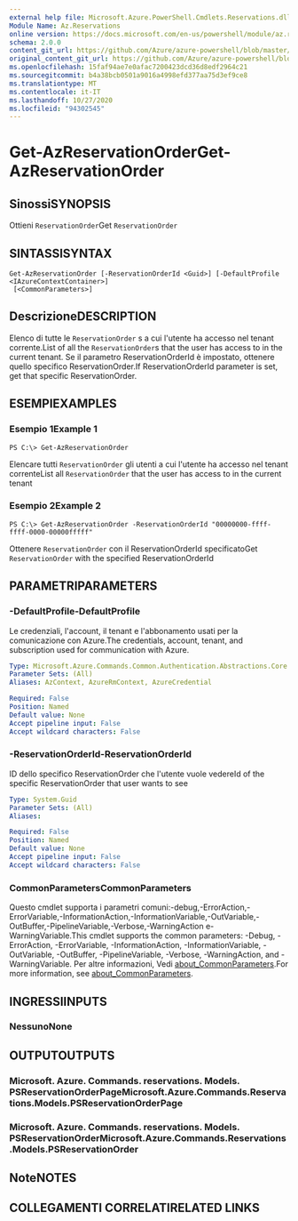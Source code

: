 ```yaml
---
external help file: Microsoft.Azure.PowerShell.Cmdlets.Reservations.dll-Help.xml
Module Name: Az.Reservations
online version: https://docs.microsoft.com/en-us/powershell/module/az.reservations/get-azreservationorder
schema: 2.0.0
content_git_url: https://github.com/Azure/azure-powershell/blob/master/src/Reservations/Reservations/help/Get-AzReservationOrder.md
original_content_git_url: https://github.com/Azure/azure-powershell/blob/master/src/Reservations/Reservations/help/Get-AzReservationOrder.md
ms.openlocfilehash: 15faf94ae7e0afac7200423dcd36d8edf2964c21
ms.sourcegitcommit: b4a38bcb0501a9016a4998efd377aa75d3ef9ce8
ms.translationtype: MT
ms.contentlocale: it-IT
ms.lasthandoff: 10/27/2020
ms.locfileid: "94302545"
---
```

# <span data-ttu-id="fbab0-101">Get-AzReservationOrder</span><span class="sxs-lookup"><span data-stu-id="fbab0-101">Get-AzReservationOrder</span></span>

## <span data-ttu-id="fbab0-102">Sinossi</span><span class="sxs-lookup"><span data-stu-id="fbab0-102">SYNOPSIS</span></span>
<span data-ttu-id="fbab0-103">Ottieni `ReservationOrder`</span><span class="sxs-lookup"><span data-stu-id="fbab0-103">Get `ReservationOrder`</span></span>

## <span data-ttu-id="fbab0-104">SINTASSI</span><span class="sxs-lookup"><span data-stu-id="fbab0-104">SYNTAX</span></span>

```
Get-AzReservationOrder [-ReservationOrderId <Guid>] [-DefaultProfile <IAzureContextContainer>]
 [<CommonParameters>]
```

## <span data-ttu-id="fbab0-105">Descrizione</span><span class="sxs-lookup"><span data-stu-id="fbab0-105">DESCRIPTION</span></span>
<span data-ttu-id="fbab0-106">Elenco di tutte le `ReservationOrder` s a cui l'utente ha accesso nel tenant corrente.</span><span class="sxs-lookup"><span data-stu-id="fbab0-106">List of all the `ReservationOrder`s that the user has access to in the current tenant.</span></span> <span data-ttu-id="fbab0-107">Se il parametro ReservationOrderId è impostato, ottenere quello specifico ReservationOrder.</span><span class="sxs-lookup"><span data-stu-id="fbab0-107">If ReservationOrderId parameter is set, get that specific ReservationOrder.</span></span>

## <span data-ttu-id="fbab0-108">ESEMPI</span><span class="sxs-lookup"><span data-stu-id="fbab0-108">EXAMPLES</span></span>

### <span data-ttu-id="fbab0-109">Esempio 1</span><span class="sxs-lookup"><span data-stu-id="fbab0-109">Example 1</span></span>
```
PS C:\> Get-AzReservationOrder
```

<span data-ttu-id="fbab0-110">Elencare tutti `ReservationOrder` gli utenti a cui l'utente ha accesso nel tenant corrente</span><span class="sxs-lookup"><span data-stu-id="fbab0-110">List all `ReservationOrder` that the user has access to in the current tenant</span></span>

### <span data-ttu-id="fbab0-111">Esempio 2</span><span class="sxs-lookup"><span data-stu-id="fbab0-111">Example 2</span></span>
```
PS C:\> Get-AzReservationOrder -ReservationOrderId "00000000-ffff-ffff-0000-00000fffff"
```

<span data-ttu-id="fbab0-112">Ottenere `ReservationOrder` con il ReservationOrderId specificato</span><span class="sxs-lookup"><span data-stu-id="fbab0-112">Get `ReservationOrder` with the specified ReservationOrderId</span></span>

## <span data-ttu-id="fbab0-113">PARAMETRI</span><span class="sxs-lookup"><span data-stu-id="fbab0-113">PARAMETERS</span></span>

### <span data-ttu-id="fbab0-114">-DefaultProfile</span><span class="sxs-lookup"><span data-stu-id="fbab0-114">-DefaultProfile</span></span>
<span data-ttu-id="fbab0-115">Le credenziali, l'account, il tenant e l'abbonamento usati per la comunicazione con Azure.</span><span class="sxs-lookup"><span data-stu-id="fbab0-115">The credentials, account, tenant, and subscription used for communication with Azure.</span></span>

```yaml
Type: Microsoft.Azure.Commands.Common.Authentication.Abstractions.Core.IAzureContextContainer
Parameter Sets: (All)
Aliases: AzContext, AzureRmContext, AzureCredential

Required: False
Position: Named
Default value: None
Accept pipeline input: False
Accept wildcard characters: False
```

### <span data-ttu-id="fbab0-116">-ReservationOrderId</span><span class="sxs-lookup"><span data-stu-id="fbab0-116">-ReservationOrderId</span></span>
<span data-ttu-id="fbab0-117">ID dello specifico ReservationOrder che l'utente vuole vedere</span><span class="sxs-lookup"><span data-stu-id="fbab0-117">Id of the specific ReservationOrder that user wants to see</span></span>

```yaml
Type: System.Guid
Parameter Sets: (All)
Aliases:

Required: False
Position: Named
Default value: None
Accept pipeline input: False
Accept wildcard characters: False
```

### <span data-ttu-id="fbab0-118">CommonParameters</span><span class="sxs-lookup"><span data-stu-id="fbab0-118">CommonParameters</span></span>
<span data-ttu-id="fbab0-119">Questo cmdlet supporta i parametri comuni:-debug,-ErrorAction,-ErrorVariable,-InformationAction,-InformationVariable,-OutVariable,-OutBuffer,-PipelineVariable,-Verbose,-WarningAction e-WarningVariable.</span><span class="sxs-lookup"><span data-stu-id="fbab0-119">This cmdlet supports the common parameters: -Debug, -ErrorAction, -ErrorVariable, -InformationAction, -InformationVariable, -OutVariable, -OutBuffer, -PipelineVariable, -Verbose, -WarningAction, and -WarningVariable.</span></span> <span data-ttu-id="fbab0-120">Per altre informazioni, Vedi [about_CommonParameters](http://go.microsoft.com/fwlink/?LinkID=113216).</span><span class="sxs-lookup"><span data-stu-id="fbab0-120">For more information, see [about_CommonParameters](http://go.microsoft.com/fwlink/?LinkID=113216).</span></span>

## <span data-ttu-id="fbab0-121">INGRESSI</span><span class="sxs-lookup"><span data-stu-id="fbab0-121">INPUTS</span></span>

### <span data-ttu-id="fbab0-122">Nessuno</span><span class="sxs-lookup"><span data-stu-id="fbab0-122">None</span></span>

## <span data-ttu-id="fbab0-123">OUTPUT</span><span class="sxs-lookup"><span data-stu-id="fbab0-123">OUTPUTS</span></span>

### <span data-ttu-id="fbab0-124">Microsoft. Azure. Commands. reservations. Models. PSReservationOrderPage</span><span class="sxs-lookup"><span data-stu-id="fbab0-124">Microsoft.Azure.Commands.Reservations.Models.PSReservationOrderPage</span></span>

### <span data-ttu-id="fbab0-125">Microsoft. Azure. Commands. reservations. Models. PSReservationOrder</span><span class="sxs-lookup"><span data-stu-id="fbab0-125">Microsoft.Azure.Commands.Reservations.Models.PSReservationOrder</span></span>

## <span data-ttu-id="fbab0-126">Note</span><span class="sxs-lookup"><span data-stu-id="fbab0-126">NOTES</span></span>

## <span data-ttu-id="fbab0-127">COLLEGAMENTI CORRELATI</span><span class="sxs-lookup"><span data-stu-id="fbab0-127">RELATED LINKS</span></span>
